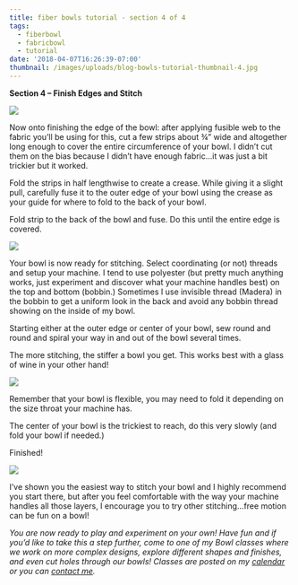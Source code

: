 ```yaml
---
title: fiber bowls tutorial - section 4 of 4
tags:
  - fiberbowl
  - fabricbowl
  - tutorial
date: '2018-04-07T16:26:39-07:00'
thumbnail: /images/uploads/blog-bowls-tutorial-thumbnail-4.jpg
---
```

**Section 4 – Finish Edges and Stitch**

<img class="img-responsive" src="/images/uploads/blog-bowls-tutorial-12.jpg">

Now onto finishing the edge of the bowl:  after applying fusible web to the fabric you’ll be using for this, cut a few strips about ¾” wide and altogether long enough to cover the entire circumference of your bowl.  I didn’t cut them on the bias because I didn’t have enough fabric…it was just a bit trickier but it worked.

Fold the strips in half lengthwise to create a crease. While giving it a slight pull, carefully fuse it to the outer edge of your bowl using the crease as your guide for where to fold to the back of your bowl.

Fold strip to the back of the bowl and fuse.  Do this until the entire edge is covered.

<img class="img-responsive" src="/images/uploads/blog-bowls-tutorial-13.jpg">

Your bowl is now ready for stitching.  Select coordinating (or not) threads and setup your machine.  I tend to use polyester (but pretty much anything works, just experiment and discover what your machine handles best) on the top and bottom (bobbin.) Sometimes I use invisible thread (Madera) in the bobbin to get a uniform look in the back and avoid any bobbin thread showing on the inside of my bowl.

Starting either at the outer edge or center of your bowl, sew round and round and spiral your way in and out of the bowl several times. 

The more stitching, the stiffer a bowl you get.  This works best with a glass of wine in your other hand!

<img class="img-responsive" src="/images/uploads/blog-bowls-tutorial-14.jpg">

Remember that your bowl is flexible, you may need to fold it depending on the size throat your machine has.

The center of your bowl is the trickiest to reach, do this very slowly (and fold your bowl if needed.)

Finished!

<img class="img-responsive" src="/images/uploads/blog-bowls-tutorial-15.jpg">

I’ve shown you the easiest way to stitch your bowl and I highly recommend you start there, but after you feel comfortable with the way your machine handles all those layers, I encourage you to try other stitching…free motion can be fun on a bowl!

*You are now ready to play and experiment on your own!  Have fun and if you’d like to take this a step further, come to one of my Bowl classes where we work on more complex designs, explore different shapes and finishes, and even cut holes through our bowls!  Classes are posted on my [calendar](https://www.hildemorin.com/calendar/) or you can [contact me](https://www.hildemorin.com/#contact).*
